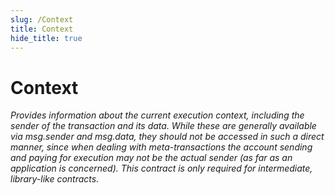 ```yaml
---
slug: /Context
title: Context
hide_title: true
---
```

# Context







*Provides information about the current execution context, including the sender of the transaction and its data. While these are generally available via msg.sender and msg.data, they should not be accessed in such a direct manner, since when dealing with meta-transactions the account sending and paying for execution may not be the actual sender (as far as an application is concerned). This contract is only required for intermediate, library-like contracts.*


